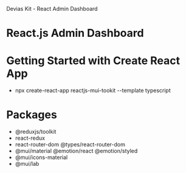 Devias Kit - React Admin Dashboard

# React.js Admin Dashboard 

# Getting Started with Create React App
- npx create-react-app reactjs-mui-tookit --template typescript

# Packages
- @reduxjs/toolkit
- react-redux
- react-router-dom @types/react-router-dom
- @mui/material @emotion/react @emotion/styled
- @mui/icons-material
- @mui/lab
